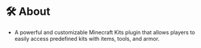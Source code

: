 # 🛠️ About
- A powerful and customizable Minecraft Kits plugin that allows players to easily access predefined kits with items, tools, and armor.
